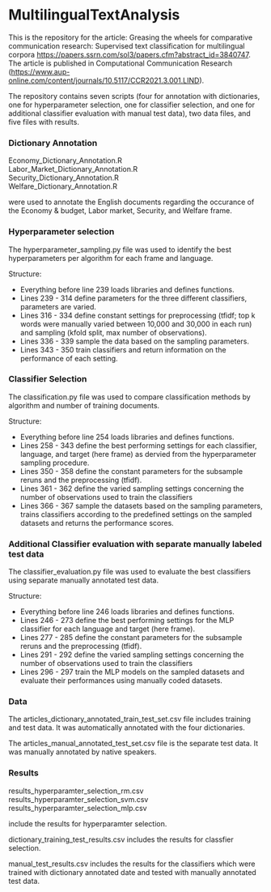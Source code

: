 # MultilingualTextAnalysis

This is the repository for the article:
Greasing the wheels for comparative communication research: Supervised text classification for multilingual corpora https://papers.ssrn.com/sol3/papers.cfm?abstract_id=3840747.
The article is published in Computational Communication Research (https://www.aup-online.com/content/journals/10.5117/CCR2021.3.001.LIND).


The repository contains seven scripts (four for annotation with dictionaries, one for hyperparameter selection, one for classifier selection, and one for additional classifier evaluation with manual test data), two data files, and five files with results.


### Dictionary Annotation

Economy_Dictionary_Annotation.R\
Labor_Market_Dictionary_Annotation.R\
Security_Dictionary_Annotation.R\
Welfare_Dictionary_Annotation.R

were used to annotate the English documents regarding the occurance of the Economy & budget, Labor market, Security, and Welfare frame. 

### Hyperparameter selection
The hyperparameter_sampling.py file was used to identify the best hyperparameters per algorithm for each frame and language.

Structure:
- Everything before line 239 loads libraries and defines functions.
- Lines 239 - 314 define parameters for the three different classifiers, parameters are varied.
- Lines 316 - 334 define constant settings for preprocessing (tfidf; top k words were manually varied between 10,000 and 30,000 in each run) and sampling (kfold split, max number of observations).
- Lines 336 - 339 sample the data based on the sampling parameters.
- Lines 343 - 350 train classifiers and return information on the performance of each setting.

### Classifier Selection
The classification.py file was used to compare classification methods by algorithm and number of training documents.

Structure:
- Everything before line 254 loads libraries and defines functions.
- Lines 258 - 343 define the best performing settings for each classifier, language, and target (here frame) as dervied from the hyperparameter sampling procedure.
- Lines 350 - 358 define the constant parameters for the subsample reruns and the preprocessing (tfidf).
- Lines 361 - 362 define the varied sampling settings concerning the number of observations used to train the classifiers
- Lines 366 - 367 sample the datasets based on the sampling parameters, trains classifiers according to the predefined settings on the sampled datasets and returns the performance scores.

### Additional Classifier evaluation with separate manually labeled test data
The classifier_evaluation.py file was used to evaluate the best classifiers using separate manually annotated test data.

Structure:
- Everything before line 246 loads libraries and defines functions.
- Lines 246 - 273 define the best performing settings for the MLP classifier for each language and target (here frame).
- Lines 277 - 285 define the constant parameters for the subsample reruns and the preprocessing (tfidf).
- Lines 291 - 292 define the varied sampling settings concerning the number of observations used to train the classifiers
- Lines 296 - 297 train the MLP models on the sampled datasets and evaluate their performances using manually coded datasets.

### Data

The articles_dictionary_annotated_train_test_set.csv file includes training and test data. It was automatically annotated with the four dictionaries.

The articles_manual_annotated_test_set.csv file is the separate test data. It was manually annotated by native speakers.

### Results

results_hyperparamter_selection_rm.csv\
results_hyperparamter_selection_svm.csv\
results_hyperparamter_selection_mlp.csv 

include the results for hyperparamter selection.

dictionary_training_test_results.csv includes the results for classfier selection.

manual_test_results.csv includes the results for the classifiers which were trained with dictionary annotated date and tested with manually annotated test data.




